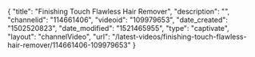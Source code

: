 {
    "title": "Finishing Touch Flawless Hair Remover",
    "description": "",
    "channelid": "114661406",
    "videoid": "109979653",
    "date_created": "1502520823",
    "date_modified": "1521465955",
    "type": "captivate",
    "layout": "channelVideo",
    "url": "\/latest-videos\/finishing-touch-flawless-hair-remover\/114661406-109979653"
}